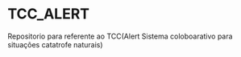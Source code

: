 # TCC_ALERT
Repositorio para referente ao TCC(Alert Sistema coloboarativo para situações catatrofe naturais)

